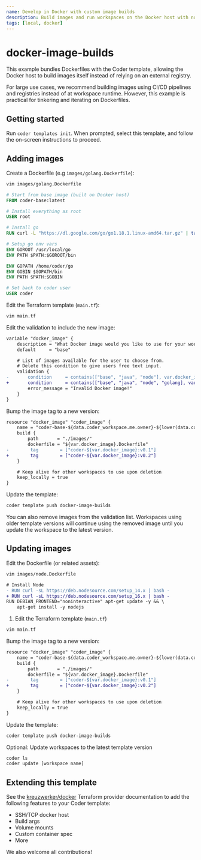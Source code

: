 ```yaml
---
name: Develop in Docker with custom image builds
description: Build images and run workspaces on the Docker host with no image registry required
tags: [local, docker]
---
```


# docker-image-builds

This example bundles Dockerfiles with the Coder template, allowing the Docker host to build images itself instead of relying on an external registry.

For large use cases, we recommend building images using CI/CD pipelines and registries instead of at workspace runtime. However, this example is practical for tinkering and iterating on Dockerfiles.

## Getting started

Run `coder templates init`. When prompted, select this template, and follow the
on-screen instructions to proceed.

## Adding images

Create a Dockerfile (e.g `images/golang.Dockerfile`):

```sh
vim images/golang.Dockerfile
```

```Dockerfile
# Start from base image (built on Docker host)
FROM coder-base:latest

# Install everything as root
USER root

# Install go
RUN curl -L "https://dl.google.com/go/go1.18.1.linux-amd64.tar.gz" | tar -C /usr/local -xzvf -

# Setup go env vars
ENV GOROOT /usr/local/go
ENV PATH $PATH:$GOROOT/bin

ENV GOPATH /home/coder/go
ENV GOBIN $GOPATH/bin
ENV PATH $PATH:$GOBIN

# Set back to coder user
USER coder
```

Edit the Terraform template (`main.tf`):

```sh
vim main.tf
```

Edit the validation to include the new image:

```diff
variable "docker_image" {
    description = "What Docker image would you like to use for your workspace?"
    default     = "base"

    # List of images available for the user to choose from.
    # Delete this condition to give users free text input.
    validation {
-       condition     = contains(["base", "java", "node"], var.docker_image)
+       condition     = contains(["base", "java", "node", "golang], var.docker_image)
        error_message = "Invalid Docker image!"
    }
}
```

Bump the image tag to a new version:

```diff
resource "docker_image" "coder_image" {
    name = "coder-base-${data.coder_workspace.me.owner}-${lower(data.coder_workspace.me.name)}"
    build {
        path       = "./images/"
        dockerfile = "${var.docker_image}.Dockerfile"
-        tag        = ["coder-${var.docker_image}:v0.1"]
+        tag        = ["coder-${var.docker_image}:v0.2"]
    }

    # Keep alive for other workspaces to use upon deletion
    keep_locally = true
}
```

Update the template:

```sh
coder template push docker-image-builds
```

You can also remove images from the validation list. Workspaces using older template versions will continue using
the removed image until you update the workspace to the latest version.

## Updating images

Edit the Dockerfile (or related assets):

```sh
vim images/node.Dockerfile
```

```diff
# Install Node
- RUN curl -sL https://deb.nodesource.com/setup_14.x | bash -
+ RUN curl -sL https://deb.nodesource.com/setup_16.x | bash -
RUN DEBIAN_FRONTEND="noninteractive" apt-get update -y && \
    apt-get install -y nodejs
```

1. Edit the Terraform template (`main.tf`)

```sh
vim main.tf
```

Bump the image tag to a new version:

```diff
resource "docker_image" "coder_image" {
    name = "coder-base-${data.coder_workspace.me.owner}-${lower(data.coder_workspace.me.name)}"
    build {
        path       = "./images/"
        dockerfile = "${var.docker_image}.Dockerfile"
-        tag        = ["coder-${var.docker_image}:v0.1"]
+        tag        = ["coder-${var.docker_image}:v0.2"]
    }

    # Keep alive for other workspaces to use upon deletion
    keep_locally = true
}
```

Update the template:

```sh
coder template push docker-image-builds
```

Optional: Update workspaces to the latest template version

```sh
coder ls
coder update [workspace name]
```

## Extending this template

See the [kreuzwerker/docker](https://registry.terraform.io/providers/kreuzwerker/docker) Terraform provider documentation to
add the following features to your Coder template:

- SSH/TCP docker host
- Build args
- Volume mounts
- Custom container spec
- More

We also welcome all contributions!

